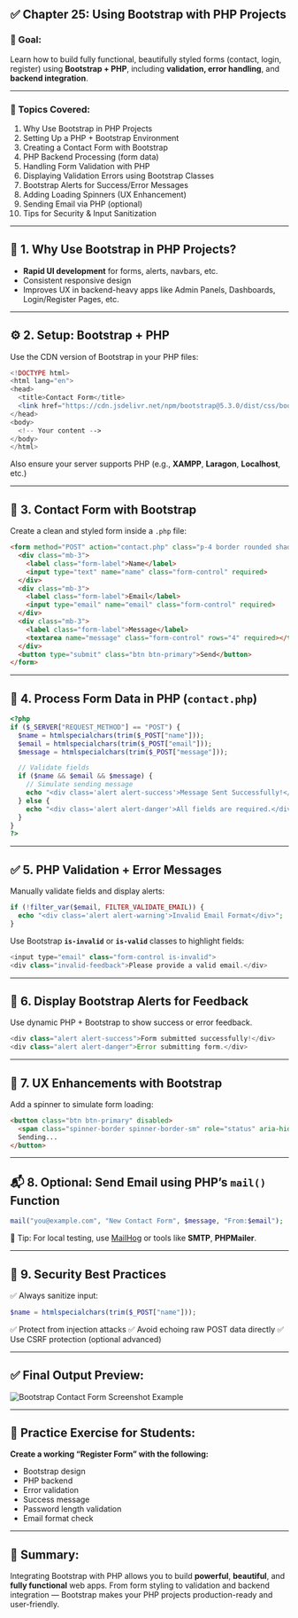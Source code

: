 ## ✅ Chapter 25: Using Bootstrap with PHP Projects

### 📌 Goal:

Learn how to build fully functional, beautifully styled forms (contact, login, register) using **Bootstrap + PHP**, including **validation, error handling**, and **backend integration**.

---

### 🧰 Topics Covered:

1. Why Use Bootstrap in PHP Projects
2. Setting Up a PHP + Bootstrap Environment
3. Creating a Contact Form with Bootstrap
4. PHP Backend Processing (form data)
5. Handling Form Validation with PHP
6. Displaying Validation Errors using Bootstrap Classes
7. Bootstrap Alerts for Success/Error Messages
8. Adding Loading Spinners (UX Enhancement)
9. Sending Email via PHP (optional)
10. Tips for Security & Input Sanitization

---

## 🚀 1. Why Use Bootstrap in PHP Projects?

* **Rapid UI development** for forms, alerts, navbars, etc.
* Consistent responsive design
* Improves UX in backend-heavy apps like Admin Panels, Dashboards, Login/Register Pages, etc.

---

## ⚙️ 2. Setup: Bootstrap + PHP

Use the CDN version of Bootstrap in your PHP files:

```php
<!DOCTYPE html>
<html lang="en">
<head>
  <title>Contact Form</title>
  <link href="https://cdn.jsdelivr.net/npm/bootstrap@5.3.0/dist/css/bootstrap.min.css" rel="stylesheet">
</head>
<body>
  <!-- Your content -->
</body>
</html>
```

Also ensure your server supports PHP (e.g., **XAMPP**, **Laragon**, **Localhost**, etc.)

---

## 📝 3. Contact Form with Bootstrap

Create a clean and styled form inside a `.php` file:

```html
<form method="POST" action="contact.php" class="p-4 border rounded shadow">
  <div class="mb-3">
    <label class="form-label">Name</label>
    <input type="text" name="name" class="form-control" required>
  </div>
  <div class="mb-3">
    <label class="form-label">Email</label>
    <input type="email" name="email" class="form-control" required>
  </div>
  <div class="mb-3">
    <label class="form-label">Message</label>
    <textarea name="message" class="form-control" rows="4" required></textarea>
  </div>
  <button type="submit" class="btn btn-primary">Send</button>
</form>
```

---

## 🧠 4. Process Form Data in PHP (`contact.php`)

```php
<?php
if ($_SERVER["REQUEST_METHOD"] == "POST") {
  $name = htmlspecialchars(trim($_POST["name"]));
  $email = htmlspecialchars(trim($_POST["email"]));
  $message = htmlspecialchars(trim($_POST["message"]));

  // Validate fields
  if ($name && $email && $message) {
    // Simulate sending message
    echo "<div class='alert alert-success'>Message Sent Successfully!</div>";
  } else {
    echo "<div class='alert alert-danger'>All fields are required.</div>";
  }
}
?>
```

---

## ✅ 5. PHP Validation + Error Messages

Manually validate fields and display alerts:

```php
if (!filter_var($email, FILTER_VALIDATE_EMAIL)) {
  echo "<div class='alert alert-warning'>Invalid Email Format</div>";
}
```

Use Bootstrap **`is-invalid`** or **`is-valid`** classes to highlight fields:

```php
<input type="email" class="form-control is-invalid">
<div class="invalid-feedback">Please provide a valid email.</div>
```

---

## 🔔 6. Display Bootstrap Alerts for Feedback

Use dynamic PHP + Bootstrap to show success or error feedback.

```php
<div class="alert alert-success">Form submitted successfully!</div>
<div class="alert alert-danger">Error submitting form.</div>
```

---

## 🔄 7. UX Enhancements with Bootstrap

Add a spinner to simulate form loading:

```html
<button class="btn btn-primary" disabled>
  <span class="spinner-border spinner-border-sm" role="status" aria-hidden="true"></span>
  Sending...
</button>
```

---

## 📬 8. Optional: Send Email using PHP’s `mail()` Function

```php
mail("you@example.com", "New Contact Form", $message, "From:$email");
```

📌 Tip: For local testing, use [MailHog](https://github.com/mailhog/MailHog) or tools like **SMTP**, **PHPMailer**.

---

## 🔐 9. Security Best Practices

✅ Always sanitize input:

```php
$name = htmlspecialchars(trim($_POST["name"]));
```

✅ Protect from injection attacks
✅ Avoid echoing raw POST data directly
✅ Use CSRF protection (optional advanced)

---

## ✅ Final Output Preview:

![Bootstrap Contact Form Screenshot Example](https://getbootstrap.com/docs/5.3/examples/contact/preview.png)

---

## 🧪 Practice Exercise for Students:

**Create a working “Register Form” with the following:**

* Bootstrap design
* PHP backend
* Error validation
* Success message
* Password length validation
* Email format check

---

## 🧠 Summary:

Integrating Bootstrap with PHP allows you to build **powerful**, **beautiful**, and **fully functional** web apps. From form styling to validation and backend integration — Bootstrap makes your PHP projects production-ready and user-friendly.
